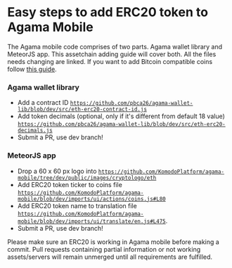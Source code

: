 # Easy steps to add ERC20 token to Agama Mobile

The Agama mobile code comprises of two parts. Agama wallet library and MeteorJS app. This assetchain adding guide will cover both. All the files needs changing are linked. If you want to add Bitcoin compatible coins follow [this guide](https://github.com/KomodoPlatform/agama-mobile/wiki/Add-a-Bitcoin-Compatible-coin-to-Agama-Mobile).

### Agama wallet library
- Add a contract ID [`https://github.com/pbca26/agama-wallet-lib/blob/dev/src/eth-erc20-contract-id.js`](https://github.com/pbca26/agama-wallet-lib/blob/dev/src/eth-erc20-contract-id.js)
- Add token decimals (optional, only if it's different from default 18 value) [`https://github.com/pbca26/agama-wallet-lib/blob/dev/src/eth-erc20-decimals.js`](https://github.com/pbca26/agama-wallet-lib/blob/dev/src/eth-erc20-decimals.js)
- Submit a PR, use dev branch!

### MeteorJS app
- Drop a 60 x 60 px logo into [`https://github.com/KomodoPlatform/agama-mobile/tree/dev/public/images/cryptologo/eth`](https://github.com/KomodoPlatform/agama-mobile/tree/dev/public/images/cryptologo/eth)
- Add ERC20 token ticker to coins file [`https://github.com/KomodoPlatform/agama-mobile/blob/dev/imports/ui/actions/coins.js#L80`](https://github.com/KomodoPlatform/agama-mobile/blob/dev/imports/ui/actions/coins.js#L80)
- Add ERC20 token name to translation file [`https://github.com/KomodoPlatform/agama-mobile/blob/dev/imports/ui/translate/en.js#L475`](https://github.com/KomodoPlatform/agama-mobile/blob/dev/imports/ui/translate/en.js#L475).
- Submit a PR, use dev branch!

Please make sure an ERC20 is working in Agama mobile before making a commit. Pull requests containing partial information or not working assets/servers will remain unmerged until all requirements are fulfilled.